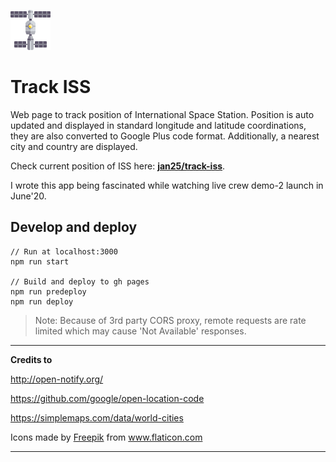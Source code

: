 
![](public/iss-sm.png)
# Track ISS

Web page to track position of International Space Station. Position is auto updated and displayed in standard
longitude and latitude coordinations, they are also converted to Google Plus code format. Additionally, a nearest city and country are displayed.

Check current position of ISS here: **[jan25/track-iss](jan25.github.io/track-iss)**.

I wrote this app being fascinated while watching live crew demo-2 launch in June'20.

## Develop and deploy
```
// Run at localhost:3000
npm run start

// Build and deploy to gh pages
npm run predeploy
npm run deploy
```

> Note: Because of 3rd party CORS proxy, remote requests are rate limited which may cause 'Not Available' responses.

---
**Credits to**

http://open-notify.org/

https://github.com/google/open-location-code

https://simplemaps.com/data/world-cities

<div>Icons made by <a href="https://www.flaticon.com/authors/freepik" title="Freepik">Freepik</a> from <a href="https://www.flaticon.com/" title="Flaticon">www.flaticon.com</a></div>

---